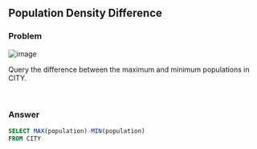 ## Population Density Difference
### Problem

![image](https://user-images.githubusercontent.com/84497369/182010610-3c933bfc-e926-4a35-b842-7c09b8e3ad73.png)


Query the difference between the maximum and minimum populations in CITY.


<br>

### Answer

````sql
SELECT MAX(population)-MIN(population)
FROM CITY
